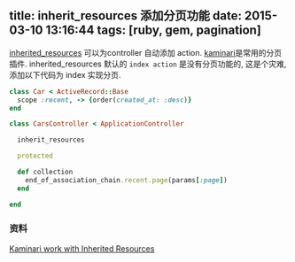 title: inherit_resources 添加分页功能
date: 2015-03-10 13:16:44
tags: [ruby, gem, pagination]
---

[inherited_resources](https://github.com/josevalim/inherited_resources) 可以为controller 自动添加 action.
[kaminari](https://github.com/amatsuda/kaminari)是常用的分页插件.
inherited_resources 默认的 `index action` 是没有分页功能的, 这是个灾难, 添加以下代码为 index 实现分页.

```ruby
class Car < ActiveRecord::Base
  scope :recent, -> {order(created_at: :desc)}
end
```

```ruby
class CarsController < ApplicationController

  inherit_resources

  protected

  def collection
    end_of_association_chain.recent.page(params[:page])
  end

end

```

### 资料

[Kaminari work with Inherited Resources](http://stackoverflow.com/questions/21258436/does-kaminari-work-with-inherited-resources)
